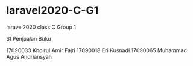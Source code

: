 # laravel2020-C-G1
laravel2020 class C Group 1

SI Penjualan Buku

17090033 Khoirul Amir Fajri
17090018 Eri Kusnadi
17090065 Muhammad Agus Andriansyah
